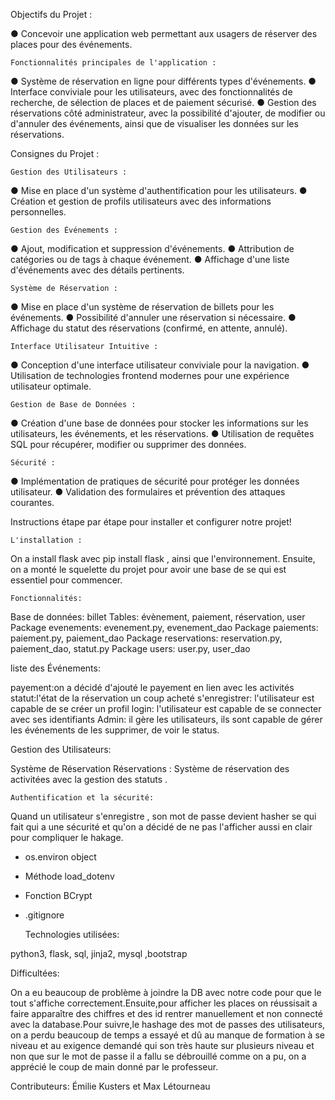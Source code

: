 Objectifs du Projet :
  
● Concevoir une application web permettant aux usagers de réserver des places pour des événements.

    Fonctionnalités principales de l'application :

● Système de réservation en ligne pour différents types d'événements.
● Interface conviviale pour les utilisateurs, avec des fonctionnalités de recherche, de sélection de places et de paiement sécurisé.
● Gestion des réservations côté administrateur, avec la possibilité d'ajouter, de modifier ou d'annuler des événements, ainsi que de visualiser les données sur les réservations.

Consignes du Projet :

    Gestion des Utilisateurs :

● Mise en place d'un système d'authentification pour les utilisateurs.
● Création et gestion de profils utilisateurs avec des informations personnelles.

    Gestion des Événements :

● Ajout, modification et suppression d'événements.
● Attribution de catégories ou de tags à chaque événement.
● Affichage d'une liste d'événements avec des détails pertinents.

    Système de Réservation :

● Mise en place d'un système de réservation de billets pour les événements.
● Possibilité d'annuler une réservation si nécessaire.
● Affichage du statut des réservations (confirmé, en attente, annulé).

    Interface Utilisateur Intuitive :

● Conception d'une interface utilisateur conviviale pour la navigation.
● Utilisation de technologies frontend modernes pour une expérience utilisateur optimale.

    Gestion de Base de Données :

● Création d'une base de données pour stocker les informations sur les utilisateurs, les événements, et les réservations.
● Utilisation de requêtes SQL pour récupérer, modifier ou supprimer des données.

    Sécurité :
    
● Implémentation de pratiques de sécurité pour protéger les données utilisateur.
● Validation des formulaires et prévention des attaques courantes.

Instructions étape par étape pour installer et configurer notre projet!

    L'installation :
    
On a install flask avec pip install flask , ainsi que l'environnement. Ensuite, on a monté le squelette du projet pour avoir une base de se qui est essentiel pour commencer.

    Fonctionnalités:

Base de données: billet
Tables: évènement, paiement, réservation, user
Package evenements: evenement.py, evenement_dao
Package paiements: paiement.py, paiement_dao
Package reservations: reservation.py, paiement_dao, statut.py
Package users: user.py, user_dao

  liste des Événements:

payement:on a décidé  d'ajouté le payement en lien avec les activités
statut:l'état de la réservation un coup acheté
s'enregistrer: l'utilisateur est capable de se créer un profil
login: l'utilisateur est capable de se connecter avec ses identifiants
Admin: il gère les utilisateurs, ils sont capable de gérer les événements de les supprimer, de voir le status.

  Gestion des Utilisateurs:
  
Système de Réservation
Réservations : Système de réservation des activitées avec la gestion des statuts .

    Authentification et la sécurité: 

Quand un utilisateur s'enregistre , son mot de passe devient hasher se qui fait qui a une sécurité et qu'on a décidé de ne pas l'afficher aussi en clair pour compliquer le hakage.

- os.environ object
- Méthode load_dotenv
- Fonction BCrypt
- .gitignore

   Technologies utilisées:
  
python3, flask, sql, jinja2, mysql ,bootstrap

Difficultées:

On a eu beaucoup de problème à joindre la DB avec notre code pour que le tout s'affiche correctement.Ensuite,pour afficher les places on réussisait a faire apparaître des chiffres et des id rentrer manuellement et non connecté avec la database.Pour suivre,le hashage des mot de passes des utilisateurs, on a perdu beaucoup de temps a essayé et dû au manque de formation à se niveau et au exigence demandé qui son très haute sur plusieurs niveau et non que sur le mot de passe il a fallu se débrouillé comme on a pu, on a apprécié le coup de main donné par le professeur.

Contributeurs:
Émilie Kusters  et Max Létourneau
